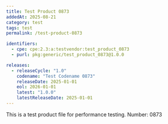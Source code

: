 ```yaml
---
title: Test Product 0873
addedAt: 2025-08-21
category: test
tags: test
permalink: /test-product-0873

identifiers:
  - cpe: cpe:2.3:a:testvendor:test_product_0873
  - purl: pkg:generic/test_product_0873@1.0.0

releases:
  - releaseCycle: "1.0"
    codename: "Test Codename 0873"
    releaseDate: 2025-01-01
    eol: 2026-01-01
    latest: "1.0.0"
    latestReleaseDate: 2025-01-01
---
```


This is a test product file for performance testing. Number: 0873

